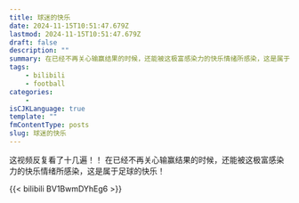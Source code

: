 ```yaml
---
title: 球迷的快乐
date: 2024-11-15T10:51:47.679Z
lastmod: 2024-11-15T10:51:47.679Z
draft: false
description: ""
summary: 在已经不再关心输赢结果的时候，还能被这极富感染力的快乐情绪所感染，这是属于足球的快乐！
tags:
    - bilibili
    - football
categories:
    - 
isCJKLanguage: true
template: ""
fmContentType: posts
slug: 球迷的快乐
---
```


这视频反复看了十几遍！！
在已经不再关心输赢结果的时候，还能被这极富感染力的快乐情绪所感染，这是属于足球的快乐！

{{< bilibili BV1BwmDYhEg6 >}}
